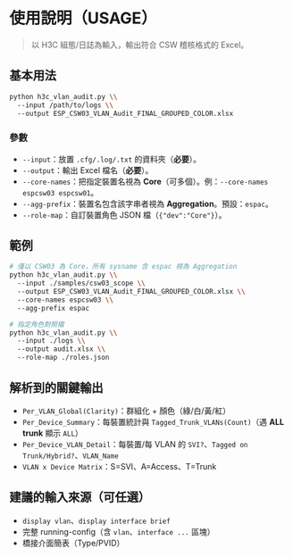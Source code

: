 # 使用說明（USAGE）

> 以 H3C 組態/日誌為輸入，輸出符合 CSW 稽核格式的 Excel。

## 基本用法
```bash
python h3c_vlan_audit.py \\
  --input /path/to/logs \\
  --output ESP_CSW03_VLAN_Audit_FINAL_GROUPED_COLOR.xlsx
```

### 參數
- `--input`：放置 `.cfg/.log/.txt` 的資料夾（**必要**）。
- `--output`：輸出 Excel 檔名（**必要**）。
- `--core-names`：把指定裝置名視為 **Core**（可多個）。例：`--core-names espcsw03 espcsw01`。
- `--agg-prefix`：裝置名包含該字串者視為 **Aggregation**。預設：`espac`。
- `--role-map`：自訂裝置角色 JSON 檔（`{"dev":"Core"}`）。

## 範例
```bash
# 僅以 CSW03 為 Core，所有 sysname 含 espac 視為 Aggregation
python h3c_vlan_audit.py \\
  --input ./samples/csw03_scope \\
  --output ESP_CSW03_VLAN_Audit_FINAL_GROUPED_COLOR.xlsx \\
  --core-names espcsw03 \\
  --agg-prefix espac

# 指定角色對照檔
python h3c_vlan_audit.py \\
  --input ./logs \\
  --output audit.xlsx \\
  --role-map ./roles.json
```

## 解析到的關鍵輸出
- `Per_VLAN_Global(Clarity)`：群組化 + 顏色（綠/白/黃/紅）
- `Per_Device_Summary`：每裝置統計與 `Tagged_Trunk_VLANs(Count)`（遇 **ALL trunk** 顯示 `ALL`）
- `Per_Device_VLAN_Detail`：每裝置/每 VLAN 的 `SVI?`、`Tagged on Trunk/Hybrid?`、`VLAN_Name`
- `VLAN x Device Matrix`：S=SVI、A=Access、T=Trunk

## 建議的輸入來源（可任選）
- `display vlan`、`display interface brief`
- 完整 running-config（含 `vlan`、`interface ...` 區塊）
- 橋接介面簡表（Type/PVID）
